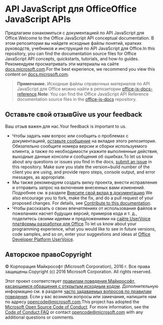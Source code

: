 # <a name="office-javascript-apis"></a><span data-ttu-id="f454c-101">API JavaScript для Office</span><span class="sxs-lookup"><span data-stu-id="f454c-101">Office JavaScript APIs</span></span>

<span data-ttu-id="f454c-102">Предлагаем ознакомиться с документацией по API JavaScript для Office.</span><span class="sxs-lookup"><span data-stu-id="f454c-102">Welcome to the Office JavaScript API conceptual documentation.</span></span> <span data-ttu-id="f454c-103">В этом репозитории вы найдете исходные файлы понятий, кратких руководств, учебников и инструкций по API JavaScript для Office.</span><span class="sxs-lookup"><span data-stu-id="f454c-103">In this repository, you can find the documentation source files for Office JavaScript API concepts, quickstarts, tutorials, and how-to guides.</span></span> <span data-ttu-id="f454c-104">Рекомендуем просматривать эти материалы на сайте [docs.microsoft.com](https://docs.microsoft.com/office/dev/add-ins).</span><span class="sxs-lookup"><span data-stu-id="f454c-104">For the best experience, we recommend you view this content on [docs.microsoft.com](https://docs.microsoft.com/office/dev/add-ins).</span></span>

> <span data-ttu-id="f454c-105">**Примечание.** Исходные файлы справочных материалов по API JavaScript для Office можно найти в репозитории [office-js-docs-reference](https://github.com/OfficeDev/office-js-docs-reference).</span><span class="sxs-lookup"><span data-stu-id="f454c-105">**Note**: You can find the Office JavaScript API Reference documentation source files in the [office-js-docs](https://github.com/OfficeDev/office-js-docs-reference) repository.</span></span>

## <a name="give-us-your-feedback"></a><span data-ttu-id="f454c-106">Оставьте свой отзыв</span><span class="sxs-lookup"><span data-stu-id="f454c-106">Give us your feedback</span></span>

<span data-ttu-id="f454c-107">Ваш отзыв важен для нас.</span><span class="sxs-lookup"><span data-stu-id="f454c-107">Your feedback is important to us.</span></span>
* <span data-ttu-id="f454c-p102">Чтобы задать нам вопрос или сообщить о проблемах с документацией, [оставьте сообщение](https://github.com/OfficeDev/office-js-docs-pr/issues) на вкладке этого репозитория. Обязательно сообщите номера версии и сборки используемого клиента, а также по необходимости укажите выполненные действия, выходные данные консоли и сообщения об ошибках.</span><span class="sxs-lookup"><span data-stu-id="f454c-p102">To let us know about any questions or issues you find in the docs, [submit an issue](https://github.com/OfficeDev/office-js-docs-pr/issues) in this repository. Make sure you state the version+build number of the client you are using, and provide repro steps, console output, and error messages, as appropriate.</span></span> 
* <span data-ttu-id="f454c-p103">Мы также рекомендуем создать вилку проекта, внести исправление и отправить запрос на включение внесенных вами изменений. Подробнее см. в разделе [Внесите свой вклад в документацию](Contributing.md).</span><span class="sxs-lookup"><span data-stu-id="f454c-p103">We also encourage you to fork, make the fix, and do a pull request of your proposed changes. For details, see [Contribute to this documentation](Contributing.md).</span></span> 
* <span data-ttu-id="f454c-112">Чтобы рассказать о своих впечатлениях от использования файлов и пожеланиях насчет будущих версий, примеров кода и т. д., поделитесь своими идеями и предложениями на [сайте UserVoice платформы разработки для Office](https://officespdev.uservoice.com/).</span><span class="sxs-lookup"><span data-stu-id="f454c-112">To let us know about your programming experience, what you would like to see in future versions, code samples, and so on, enter your suggestions and ideas at [Office Developer Platform UserVoice](https://officespdev.uservoice.com/).</span></span>

## <a name="copyright"></a><span data-ttu-id="f454c-113">Авторское право</span><span class="sxs-lookup"><span data-stu-id="f454c-113">Copyright</span></span>

<span data-ttu-id="f454c-p104">© Корпорация Майкрософт (Microsoft Corporation), 2016 г. Все права защищены.</span><span class="sxs-lookup"><span data-stu-id="f454c-p104">Copyright (c) 2016 Microsoft Corporation. All rights reserved.</span></span>


<span data-ttu-id="f454c-p105">Этот проект соответствует [правилам поведения Майкрософт, касающимся обращения с открытым исходным кодом](https://opensource.microsoft.com/codeofconduct/). Дополнительную информацию см. в разделе [часто задаваемых вопросов по правилам поведения](https://opensource.microsoft.com/codeofconduct/faq/). Если у вас возникли вопросы или замечания, напишите нам по адресу [opencode@microsoft.com](mailto:opencode@microsoft.com).</span><span class="sxs-lookup"><span data-stu-id="f454c-p105">This project has adopted the [Microsoft Open Source Code of Conduct](https://opensource.microsoft.com/codeofconduct/). For more information, see the [Code of Conduct FAQ](https://opensource.microsoft.com/codeofconduct/faq/) or contact [opencode@microsoft.com](mailto:opencode@microsoft.com) with any additional questions or comments.</span></span>
